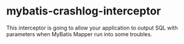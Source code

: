 # mybatis-crashlog-interceptor
This interceptor is going to allow your application to output SQL with parameters when MyBatis Mapper run into some troubles.
